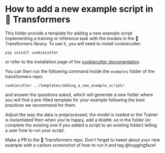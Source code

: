 # How to add a new example script in 🤗 Transformers

This folder provide a template for adding a new example script implementing a training or inference task with the models in the 🤗 Transformers library. To use it, you will need to install cookiecutter:

```text
pip install cookiecutter
```

or refer to the installation page of the [cookiecutter documentation](https://cookiecutter.readthedocs.io/).

You can then run the following command inside the `examples` folder of the transformers repo:

```text
cookiecutter ../templates/adding_a_new_example_script/
```

and answer the questions asked, which will generate a new folder where you will find a pre-filled template for your example following the best practices we recommend for them.

Adjust the way the data is preprocessed, the model is loaded or the Trainer is instantiated then when you're happy, add a `README.md` in the folder \(or complete the existing one if you added a script to an existing folder\) telling a user how to run your script.

Make a PR to the 🤗 Transformers repo. Don't forget to tweet about your new example with a carbon screenshot of how to run it and tag @huggingface!


